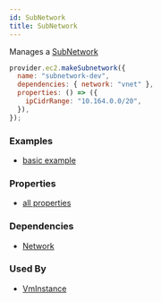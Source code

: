 ```yaml
---
id: SubNetwork
title: SubNetwork
---
```


Manages a [SubNetwork](https://cloud.google.com/compute/docs/reference/rest/v1/subnetworks)

```js
provider.ec2.makeSubnetwork({
  name: "subnetwork-dev",
  dependencies: { network: "vnet" },
  properties: () => ({
    ipCidrRange: "10.164.0.0/20",
  }),
});
```

### Examples

- [basic example](https://github.com/grucloud/grucloud/blob/main/examples/google/vm-network)

### Properties

- [all properties](https://cloud.google.com/compute/docs/reference/rest/v1/subnetworks/insert)

### Dependencies

- [Network](./Network.md)

### Used By

- [VmInstance](./VmInstance.md)
